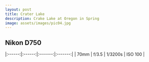 ```yaml
---
layout: post
title: Crater Lake
description: Crake Lake at Oregon in Spring
image: assets/images/pic04.jpg
---
```


<h2>Nikon D750</h2>

|:------:|:------:|:-------:|:-------:|
| 70mm   | f/3.5  | 1/3200s | ISO 100 |